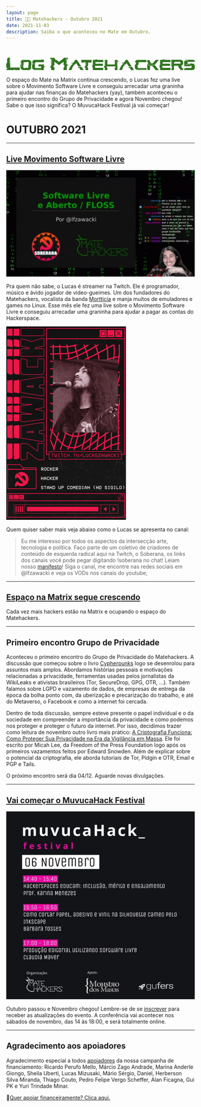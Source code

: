 ```yaml
---
layout: page
title: 🧉👾 Matehackers - Outubro 2021
date: 2021-11-03
description: Saiba o que aconteceu no Mate em Outubro.
---
```


<br>

![Log Matehackers](/assets/2021/log-verde.png)

O espaço do Mate na Matrix continua crescendo, o Lucas fez uma live sobre o Movimento Software Livre e conseguiu arrecadar uma graninha para ajudar nas finanças do Matehackers (yay), também aconteceu o primeiro encontro do Grupo de Privacidade e agora Novembro chegou! Sabe o que isso significa? O MuvucaHack Festival já vai começar!

# OUTUBRO 2021 

---

## [Live Movimento Software Livre](https://www.twitch.tv/videos/1171325587)

![Live FLOSS](/assets/2021/live-floss.png)

Pra quem não sabe, o Lucas é streamer na Twitch. Ele é programador, músico e ávido jogador de video-gueimes. Um dos fundadores do Matehackers, vocalista da banda [Mortticia](https://mortticia.rocks/) e manja muitos de emuladores e games no Linux. Esse mês ele fez uma live sobre o Movimento Software Livre e conseguiu arrecadar uma graninha para ajudar a pagar as contas do Hackerspace.

![Twitch Profile](/assets/2021/twitch-lfz.png)

Quem quiser saber mais veja abaixo como o Lucas se apresenta no canal:
> Eu me interesso por todos os aspectos da intersecção arte, tecnologia e política. 
> Faço parte de um coletivo de criadores de conteúdo de esquerda radical aqui na Twitch, o Soberana, os links dos canais você pode pegar digitando !soberana no chat!
> Leiam nosso [manifesto](https://soberanatv.github.io/)!
> Siga o canal, me encontre nas redes sociais em @lfzawacki e veja os VODs nos canais do youtube;

---

## [Espaço na Matrix segue crescendo](https://matrix.to/#/#matehackers-bridges:matrix.org)

Cada vez mais hackers estão na Matrix e ocupando o espaço do Matehackers.

---

## Primeiro encontro Grupo de Privacidade

Aconteceu o primeiro encontro do Grupo de Privacidade do Matehackers. A discussão que começou sobre o livro [Cypherpunks](https://blog.matehackers.org/2021/10/11/grupo-privacidade-cypherpunks/) logo se desenrolou para assuntos mais amplos. Abordamos histórias pessoais e motivações relacionadas a privacidade, ferramentas usadas pelos jornalistas da WikiLeaks e ativistas brasileiros (Tor, SecureDrop, GPG, OTR, ...). Também falamos sobre LGPD e vazamento de dados, de empresas de entrega da época da bolha ponto com, da uberização e precarização do trabalho, e até do Metaverso, o Facebook e como a internet foi cercada.

Dentro de toda discussão, sempre esteve presente o papel individual e o da sociedade em compreender a importância da privacidade e como podemos nos proteger e proteger o futuro da internet. Por isso, decidimos trazer como leitura de novembro outro livro mais prático: [A Criptografia Funciona: Como Proteger Sua Privacidade na Era da Vigilância em Massa](https://www.mariscotron.libertar.org/2017/06/26/livro-a-criptografia-funciona-como-proteger-sua-privacidade-na-era-da-vigilancia-em-massa/). Ele foi escrito por Micah Lee, da Freedom of the Press Foundation logo após os primeiros vazamentos feitos por Edward Snowden. Além de explicar sobre o potencial da criptografia, ele aborda tutoriais de Tor, Pidgin e OTR, Email e PGP e Tails. 

O próximo encontro será dia 04/12. Aguarde novas divulgações.

---

## [Vai começar o MuvucaHack Festival](https://muvuca.matehackers.org/)

![Card de divulgação do primeiro dia do Muvuca](/assets/2021/muvuca-primeiro-dia.jpg)

Outubro passou e Novembro chegou! Lembre-se de se [inscrever](https://muvuca.matehackers.org/) para receber as atualizações do evento. A conferência vai acontecer nos sábados de novembro, das 14 às 18:00, e será totalmente online.

---

## Agradecimento aos apoiadores

Agradecimento especial a todos [apoiadores](https://apoia.se/matehackers) da nossa campanha de financiamento:
Ricardo Perufo Mello, Márcio Zago Andrade, Marina Anderle Giongo, Sheila Uberti, Lucas Mizusaki, Mário Sérgio, Daniel, Herberson Silva Miranda, Thiago Couto, Pedro Felipe Vergo Scheffer, Alan Ficagna, Gui PK e Yuri Trindade Minar.

💎[Quer apoiar financeiramente? Clica aqui.](https://matehackers.org/renda)
